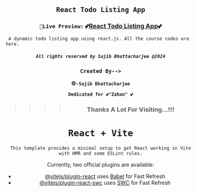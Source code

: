 <div align="center">
  
  ## `React Todo Listing App`
  
  ### `💯Live Preview:`   💕[React Todo Listing App](https://sbctodolistingapp.netlify.app/)💕

</div> 


 

 

```node
 A dynamic todo listing app using react.js. All the course codes are here.
```

<div 
align="center">

##### `All rights reserved by Sajib Bhattacharjee @2024`

### `Created By-->`

**&copy;`-Sajib Bhattacharjee`**

**`Dedicated for 💕"Zahan" 💕`**

> > > > ### Thanks A Lot For Visiting...!!!


# `React + Vite`

```
This template provides a minimal setup to get React working in Vite
with HMR and some ESLint rules.
```
Currently, two official plugins are available:

- [@vitejs/plugin-react](https://github.com/vitejs/vite-plugin-react/blob/main/packages/plugin-react/README.md) uses [Babel](https://babeljs.io/) for Fast Refresh
- [@vitejs/plugin-react-swc](https://github.com/vitejs/vite-plugin-react-swc) uses [SWC](https://swc.rs/) for Fast Refresh
